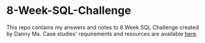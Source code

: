 # 8-Week-SQL-Challenge
This repo contains my answers and notes to 8 Week SQL Challenge created by Danny Ma.
Case studies' requirements and resources are available [here](https://8weeksqlchallenge.com/resources/).
